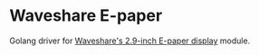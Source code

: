 # Waveshare E-paper

Golang driver for [Waveshare's 2.9-inch E-paper display](https://www.waveshare.com/wiki/2.9inch_e-Paper_Module) module.
